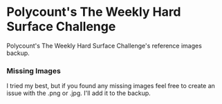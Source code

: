 # Polycount's The Weekly Hard Surface Challenge
Polycount's The Weekly Hard Surface Challenge's reference images backup.

### Missing Images
I tried my best, but if you found any missing images feel free to create an issue with the .png or .jpg. I'll add it to the backup.

